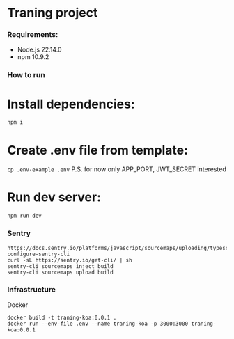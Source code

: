 # Traning project

### Requirements:
- Node.js 22.14.0
- npm 10.9.2

### How to run
# Install dependencies:
`npm i`
# Create .env file from template:
`cp .env-example .env`
P.S. for now only APP_PORT, JWT_SECRET interested
# Run dev server:
`npm run dev`

### Sentry
```
https://docs.sentry.io/platforms/javascript/sourcemaps/uploading/typescript/#2-configure-sentry-cli
curl -sL https://sentry.io/get-cli/ | sh
sentry-cli sourcemaps inject build
sentry-cli sourcemaps upload build
```

### Infrastructure
Docker
```
docker build -t traning-koa:0.0.1 .
docker run --env-file .env --name traning-koa -p 3000:3000 traning-koa:0.0.1
```